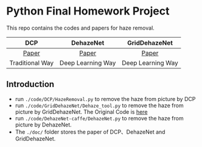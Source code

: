 # Python Final Homework Project
This repo contains the codes and papers for haze removal.

| DCP | DehazeNet | GridDehazeNet |
| :----:| :----: | :----: |
| [Paper](https://ieeexplore.ieee.org/abstract/document/5567108) | [Paper](https://arxiv.org/abs/1601.07661) | [Paper](https://arxiv.org/abs/1908.03245) |
| Traditional Way | Deep Learning Way | Deep Learning Way |

## Introduction
- run ```./code/DCP/HazeRemoval.py``` to remove the haze from picture by DCP
- run ```./code/GridDehazeNet/Dehaze_tool.py``` to remove the haze from picture by GridDehazeNet. The Original Code is [here](https://github.com/proteus1991/GridDehazeNet)
- run ```./code/DehazeNet-caffe/DehazeNet.py``` to remove the haze from picture by DehazeNet.
- The ```./doc/``` folder stores the paper of DCP、DehazeNet and GridDehazeNet.



